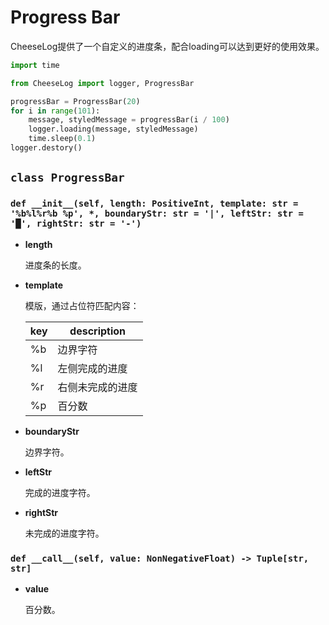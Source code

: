 # **Progress Bar**

CheeseLog提供了一个自定义的进度条，配合loading可以达到更好的使用效果。

```python
import time

from CheeseLog import logger, ProgressBar

progressBar = ProgressBar(20)
for i in range(101):
    message, styledMessage = progressBar(i / 100)
    logger.loading(message, styledMessage)
    time.sleep(0.1)
logger.destory()
```

## **`class ProgressBar`**

### **`def __init__(self, length: PositiveInt, template: str = '%b%l%r%b %p', *, boundaryStr: str = '|', leftStr: str = '█', rightStr: str = '-')`**

- **length**

    进度条的长度。

- **template**

    模版，通过占位符匹配内容：

    | key | description |
    | - | - |
    | %b | 边界字符 |
    | %l | 左侧完成的进度 |
    | %r | 右侧未完成的进度 |
    | %p | 百分数 |

- **boundaryStr**

    边界字符。

- **leftStr**

    完成的进度字符。

- **rightStr**

    未完成的进度字符。

### **`def __call__(self, value: NonNegativeFloat) -> Tuple[str, str]`**

- **value**

    百分数。
